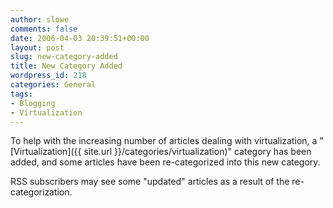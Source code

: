 ```yaml
---
author: slowe
comments: false
date: 2006-04-03 20:39:51+00:00
layout: post
slug: new-category-added
title: New Category Added
wordpress_id: 218
categories: General
tags:
- Blogging
- Virtualization
---
```


To help with the increasing number of articles dealing with virtualization, a "[Virtualization]({{ site.url }}/categories/virtualization)" category has been added, and some articles have been re-categorized into this new category.

RSS subscribers may see some "updated" articles as a result of the re-categorization.
